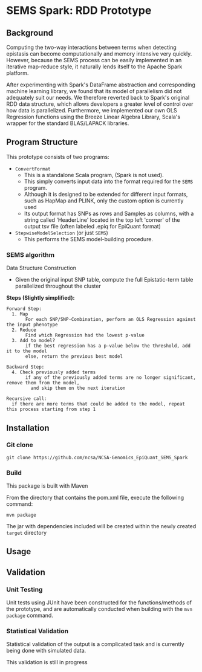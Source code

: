 # SEMS Spark: RDD Prototype

## Background

Computing the two-way interactions between terms when detecting epistasis can become computationally and memory intensive very quickly. However, because the SEMS process can be easily implemented in an iterative map-reduce style, it naturally lends itself to the Apache Spark platform.

After experimenting with Spark's DataFrame abstraction and corresponding machine learning library, we found that its model of parallelism did not adequately suit our needs. We therefore reverted back to Spark's original RDD data structure, which allows developers a greater level of control over how data is parallelized. Furthermore, we implemented our own OLS Regression functions using the Breeze Linear Algebra Library, Scala's wrapper for the standard BLAS/LAPACK libraries.

## Program Structure

This prototype consists of two programs:
  * `ConvertFormat`
    * This is a standalone Scala program, (Spark is not used).
    * This simply converts input data into the format required for the `SEMS` program.
    * Although it is designed to be extended for different input formats, such as HapMap and PLINK,
      only the custom option is currently used
    * Its output format has SNPs as rows and Samples as columns, with a string called 'HeaderLine'
      located in the top left 'corner' of the output tsv file (often labeled .epiq for EpiQuant format)
  * `StepwiseModelSelection` (or just `SEMS`)
    * This performs the SEMS model-building procedure.

### SEMS algorithm

Data Structure Construction
* Given the original input SNP table, compute the full Epistatic-term table parallelized throughout the cluster

**Steps (Slightly simplified):**
```
Forward Step:
  1. Map
       For each SNP/SNP-Combination, perform an OLS Regression against the input phenotype
  2. Reduce
       Find which Regression had the lowest p-value
  3. Add to model?
       if the best regression has a p-value below the threshold, add it to the model
       else, return the previous best model  

Backward Step:
  4. Check previously added terms
       if any of the previously added terms are no longer significant, remove them from the model,
         and skip them on the next iteration

Recursive call:
  if there are more terms that could be added to the model, repeat this process starting from step 1

```

## Installation

### Git clone

`git clone https://github.com/ncsa/NCSA-Genomics_EpiQuant_SEMS_Spark`

### Build 

This package is built with Maven

From the directory that contains the pom.xml file, execute the following command:

`mvn package`

The jar with dependencies included will be created within the newly created `target` directory

## Usage

### 

## Validation

### Unit Testing

Unit tests using JUnit have been constructed for the functions/methods of the prototype, 
and are automatically conducted when building with the `mvn package` command.

### Statistical Validation

Statistical validation of the output is a complicated task and is currently being done with simulated data.

This validation is still in progress
